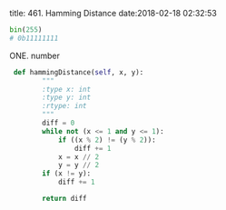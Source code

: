 title: 461. Hamming Distance
date:2018-02-18 02:32:53

```python
bin(255)
# 0b11111111
```
ONE. number
```python
 def hammingDistance(self, x, y):
        """
        :type x: int
        :type y: int
        :rtype: int
        """
        diff = 0
        while not (x <= 1 and y <= 1):
            if ((x % 2) != (y % 2)):
                diff += 1
            x = x // 2
            y = y // 2
        if (x != y):
            diff += 1  

        return diff
```